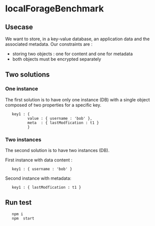 # localForageBenchmark

## Usecase

We want to store, in a key-value database, an application data and the associated metadata. 
Our constraints are : 
- storing two objects : one for content and one for metadata
- both objects must be encrypted separately

## Two solutions 

### One instance 

The first solution is to have only one instance (DB) with a single object composed of two properties for a specific key.
```language-json
   key1 : {
          value : { username : 'bob' },
          meta  : { lastModfication : t1 }
          }
```

### Two instances 

The second solution is to have two instances (DB).

First instance with data content :
```language-json
   key1 : { username : 'bob' }
```
Second instance with metadata:
```language-json
   key1 : { lastModfication : t1 }
```
## Run test
```language-javascript
   npm i
   npm  start
```
